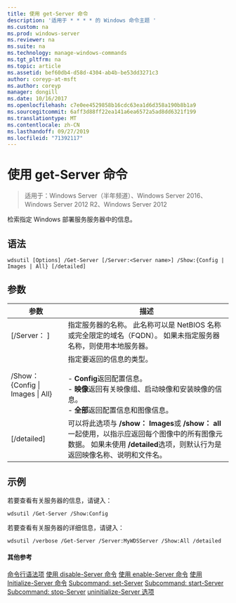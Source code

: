 ```yaml
---
title: 使用 get-Server 命令
description: '适用于 * * * * 的 Windows 命令主题 '
ms.custom: na
ms.prod: windows-server
ms.reviewer: na
ms.suite: na
ms.technology: manage-windows-commands
ms.tgt_pltfrm: na
ms.topic: article
ms.assetid: bef60db4-d58d-4304-ab4b-be53dd3271c3
author: coreyp-at-msft
ms.author: coreyp
manager: dongill
ms.date: 10/16/2017
ms.openlocfilehash: c7e0ee4529858b16cdc63ea1d6d358a190b8b1a9
ms.sourcegitcommit: 6aff3d88ff22ea141a6ea6572a5ad8dd6321f199
ms.translationtype: MT
ms.contentlocale: zh-CN
ms.lasthandoff: 09/27/2019
ms.locfileid: "71392117"
---
```

# <a name="using-the-get-server-command"></a>使用 get-Server 命令

>适用于：Windows Server（半年频道）、Windows Server 2016、Windows Server 2012 R2、Windows Server 2012

检索指定 Windows 部署服务服务器中的信息。
## <a name="syntax"></a>语法
```
wdsutil [Options] /Get-Server [/Server:<Server name>] /Show:{Config | Images | All} [/detailed]
```
## <a name="parameters"></a>参数
|参数|描述|
|-------|--------|
|[/Server： <Server name>]|指定服务器的名称。 此名称可以是 NetBIOS 名称或完全限定的域名（FQDN）。 如果未指定服务器名称，则使用本地服务器。|
|/Show： {Config &#124; Images &#124; All}|指定要返回的信息的类型。<br /><br />-   **Config**返回配置信息。<br />-   **映像**返回有关映像组、启动映像和安装映像的信息。<br />-   **全部**返回配置信息和图像信息。|
|[/detailed]|可以将此选项与 **/show： Images**或 **/show： all**一起使用，以指示应返回每个图像中的所有图像元数据。 如果未使用 **/detailed**选项，则默认行为是返回映像名称、说明和文件名。|
## <a name="BKMK_examples"></a>示例
若要查看有关服务器的信息，请键入：
```
wdsutil /Get-Server /Show:Config
```
若要查看有关服务器的详细信息，请键入：
```
wdsutil /verbose /Get-Server /Server:MyWDSServer /Show:All /detailed
```
#### <a name="additional-references"></a>其他参考
[命令行语法项](command-line-syntax-key.md)
[使用 disable-Server 命令](using-the-disable-server-command.md)
[使用 enable-Server 命令](using-the-enable-server-command.md)
[使用 Initialize-Server 命令](using-the-initialize-server-command.md)
[Subcommand: set-Server](subcommand-set-server.md)
[Subcommand: start-Server](subcommand-start-server.md)
[Subcommand: stop-Server](subcommand-stop-server.md)
[uninitialize-Server 选项](the-uninitialize-server-option.md)

